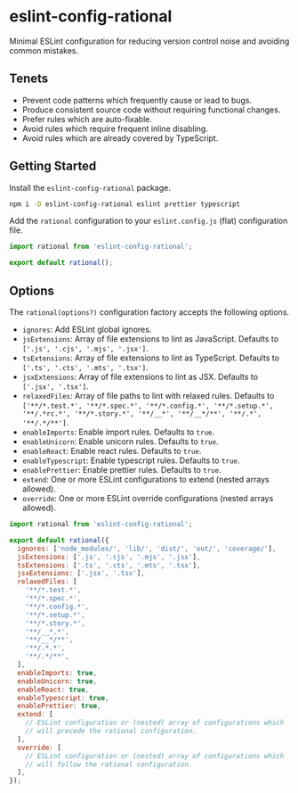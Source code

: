 # eslint-config-rational

Minimal ESLint configuration for reducing version control noise and avoiding common mistakes.

## Tenets

- Prevent code patterns which frequently cause or lead to bugs.
- Produce consistent source code without requiring functional changes.
- Prefer rules which are auto-fixable.
- Avoid rules which require frequent inline disabling.
- Avoid rules which are already covered by TypeScript.

## Getting Started

Install the `eslint-config-rational` package.

```bash
npm i -D eslint-config-rational eslint prettier typescript
```

Add the `rational` configuration to your `eslint.config.js` (flat) configuration file.

```js
import rational from 'eslint-config-rational';

export default rational();
```

## Options

The `rational(options?)` configuration factory accepts the following options.

- `ignores`: Add ESLint global ignores.
- `jsExtensions`: Array of file extensions to lint as JavaScript. Defaults to `['.js', '.cjs', '.mjs', '.jsx']`.
- `tsExtensions`: Array of file extensions to lint as TypeScript. Defaults to `['.ts', '.cts', '.mts', '.tsx']`.
- `jsxExtensions`: Array of file extensions to lint as JSX. Defaults to `['.jsx', '.tsx']`.
- `relaxedFiles`: Array of file paths to lint with relaxed rules. Defaults to `['**/*.test.*', '**/*.spec.*', '**/*.config.*', '**/*.setup.*', '**/.*rc.*', '**/*.story.*', '**/__*', '**/__*/**', '**/.*', '**/.*/**']`.
- `enableImports`: Enable import rules. Defaults to `true`.
- `enableUnicorn`: Enable unicorn rules. Defaults to `true`.
- `enableReact`: Enable react rules. Defaults to `true`.
- `enableTypescript`: Enable typescript rules. Defaults to `true`.
- `enablePrettier`: Enable prettier rules. Defaults to `true`.
- `extend`: One or more ESLint configurations to extend (nested arrays allowed).
- `override`: One or more ESLint override configurations (nested arrays allowed).

```js
import rational from 'eslint-config-rational';

export default rational({
  ignores: ['node_modules/', 'lib/', 'dist/', 'out/', 'coverage/'],
  jsExtensions: ['.js', '.cjs', '.mjs', '.jsx'],
  tsExtensions: ['.ts', '.cts', '.mts', '.tsx'],
  jsxExtensions: ['.jsx', '.tsx'],
  relaxedFiles: [
    '**/*.test.*',
    '**/*.spec.*',
    '**/*.config.*',
    '**/*.setup.*',
    '**/*.story.*',
    '**/__*.*',
    '**/__*/**',
    '**/.*.*',
    '**/.*/**',
  ],
  enableImports: true,
  enableUnicorn: true,
  enableReact: true,
  enableTypescript: true,
  enablePrettier: true,
  extend: [
    // ESLint configuration or (nested) array of configurations which
    // will precede the rational configuration.
  ],
  override: [
    // ESLint configuration or (nested) array of configurations which
    // will follow the rational configuration.
  ],
});
```
